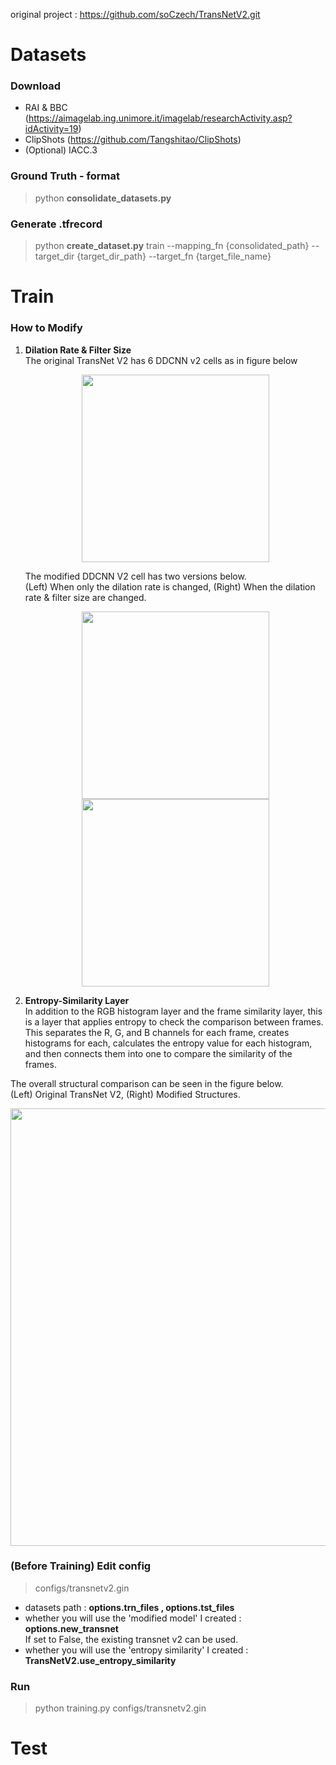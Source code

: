 original project : https://github.com/soCzech/TransNetV2.git   

# Datasets   
### Download  
* RAI & BBC (https://aimagelab.ing.unimore.it/imagelab/researchActivity.asp?idActivity=19)   
* ClipShots (https://github.com/Tangshitao/ClipShots)   
* (Optional) IACC.3   

### Ground Truth - format   
> python **consolidate_datasets.py**   

### Generate .tfrecord   
> python **create_dataset.py** train --mapping_fn {consolidated_path} --target_dir {target_dir_path} --target_fn {target_file_name}  

   
# Train   
### How to Modify
1. **Dilation Rate & Filter Size**   
   The original TransNet V2 has 6 DDCNN v2 cells as in figure below   
   <p align="center"><img width="300" src="https://github.com/user-attachments/assets/b6464db0-b9ea-428d-b474-c47a1f70c911"></p>   

   The modified DDCNN V2 cell has two versions below.  
   (Left) When only the dilation rate is changed,
   (Right) When the dilation rate & filter size are changed.
   <p align="center"><img width="300" src="https://github.com/user-attachments/assets/38e687fa-ace6-4fa1-b763-53b4bc4b7948"><img width="300" src="https://github.com/user-attachments/assets/0a91be2c-8c10-41b6-992b-7fa2865a3fa7"></p>
   
2. **Entropy-Similarity Layer**   
In addition to the RGB histogram layer and the frame similarity layer, this is a layer that applies entropy to check the comparison between frames. This separates the R, G, and B channels for each frame, creates histograms for each, calculates the entropy value for each histogram, and then connects them into one to compare the similarity of the frames.   

The overall structural comparison can be seen in the figure below.    
(Left) Original TransNet V2,    (Right) Modified Structures.
<p align="center"><img width="700" src="https://github.com/user-attachments/assets/90cc3a0f-ce32-4a43-9b12-967def1256a6"></p>


### (Before Training) Edit config   
> configs/transnetv2.gin   
* datasets path  : **options.trn_files  ,  options.tst_files**
* whether you will use the 'modified model' I created  : **options.new_transnet**   
If set to False, the existing transnet v2 can be used.
* whether you will use the 'entropy similarity' I created : **TransNetV2.use_entropy_similarity**   

### Run   
> python training.py configs/transnetv2.gin     
   
   
# Test
